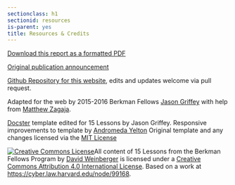 ```yaml
---
sectionclass: h1
sectionid: resources
is-parent: yes
title: Resources & Credits
---
```


[Download this report as a formatted PDF](https://cyber.law.harvard.edu/sites/cyber.law.harvard.edu/files/2015-10_fellowsreportPRINT.pdf)

[Original publication announcement](https://cyber.law.harvard.edu/node/99168)

[Github Repository for this website](https://cyber.law.harvard.edu/node/99168), edits and updates welcome via pull request.

Adapted for the web by 2015-2016 Berkman Fellows [Jason Griffey](http://jasongriffey.net) with help from [Matthew Zagaja](http://www.zagaja.com).

[Docster](http://jekyllthemes.org/themes/docster/) template edited for 15 Lessons by Jason Griffey.
Responsive improvements to template by [Andromeda Yelton](http://andromedayelton.com)
Original template and any changes licensed via the [MIT License](https://github.com/griffey/15-Lessons/blob/gh-pages/LICENSE)

<a rel="license" href="http://creativecommons.org/licenses/by/4.0/"><img alt="Creative Commons License" style="border-width:0" src="https://i.creativecommons.org/l/by/4.0/88x31.png" /></a><span xmlns:dct="http://purl.org/dc/terms/" property="dct:title">All content of 15 Lessons from the Berkman Fellows Program</span> by <a xmlns:cc="http://creativecommons.org/ns#" href="http://griffey.github.io/15-Lessons/" property="cc:attributionName" rel="cc:attributionURL">David Weinberger</a> is licensed under a <a rel="license" href="http://creativecommons.org/licenses/by/4.0/">Creative Commons Attribution 4.0 International License</a>. Based on a work at <a xmlns:dct="http://purl.org/dc/terms/" href="https://cyber.law.harvard.edu/node/99168" rel="dct:source">https://cyber.law.harvard.edu/node/99168</a>.
